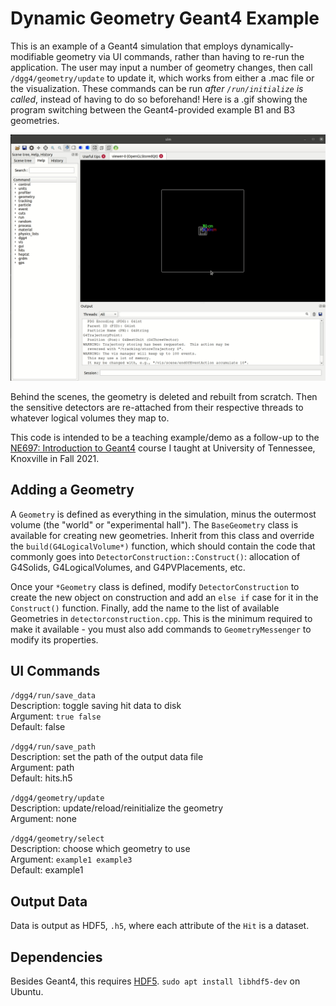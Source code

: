 # Dynamic Geometry Geant4 Example #

This is an example of a Geant4 simulation that employs dynamically-modifiable
geometry via UI commands, rather than having to re-run the application. The
user may input a number of geometry changes, then call `/dgg4/geometry/update`
to update it, which works from either a .mac file or the visualization. These
commands can be run _after `/run/initialize` is called_, instead of having to
do so beforehand! Here is a .gif showing the program switching between the
Geant4-provided example B1 and B3 geometries.

![Example of switching between Geant4 example B1 and B3](images/dynamic_geometry_1.gif)

Behind the scenes, the geometry is deleted and rebuilt from scratch. Then the
sensitive detectors are re-attached from their respective threads to whatever
logical volumes they map to.

This code is intended to be a teaching example/demo as a follow-up to the
[NE697: Introduction to Geant4](https://github.com/micahfolsom/ne697-lectures)
course I taught at University of Tennessee, Knoxville in Fall 2021.

## Adding a Geometry ##

A `Geometry` is defined as everything in the simulation, minus the outermost
volume (the "world" or "experimental hall"). The `BaseGeometry` class is
available for creating new geometries. Inherit from this class and override
the `build(G4LogicalVolume*)` function, which should contain the code that
commonly goes into `DetectorConstruction::Construct()`: allocation of G4Solids,
G4LogicalVolumes, and G4PVPlacements, etc.

Once your `*Geometry` class is defined, modify `DetectorConstruction` to create
the new object on construction and add an `else if` case for it in the
`Construct()` function. Finally, add the name to the list of available
Geometries in `detectorconstruction.cpp`. This is the minimum required to make
it available - you must also add commands to `GeometryMessenger` to modify its
properties.

## UI Commands ##

`/dgg4/run/save_data`<br>
Description: toggle saving hit data to disk<br>
Argument: `true false`<br>
Default: false<br>

`/dgg4/run/save_path`<br>
Description: set the path of the output data file<br>
Argument: path<br>
Default: hits.h5<br>

`/dgg4/geometry/update`<br>
Description: update/reload/reinitialize the geometry<br>
Argument: none<br>

`/dgg4/geometry/select`<br>
Description: choose which geometry to use<br>
Argument: `example1 example3`<br>
Default: example1<br>

## Output Data ##

Data is output as HDF5, `.h5`, where each attribute of the `Hit` is a dataset.

## Dependencies ##

Besides Geant4, this requires [HDF5](https://portal.hdfgroup.org/display/HDF5).
`sudo apt install libhdf5-dev` on Ubuntu.
